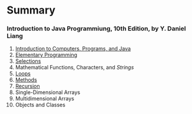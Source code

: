# Summary

### Introduction to Java Programmiung, 10th Edition, by Y. Daniel Liang

01. [Introduction to Computers, Programs, and Java](./ch01.md)
02. [Elementary Programming](./ch02.md)
03. [Selections](./ch03.md)
04. Mathematical Functions, Characters, and *Strings*
05. [Loops](./ch05.md)
06. [Methods](./ch06.md)
18. [Recursion](./ch18.md)
08. Single-Dimensional Arrays
09. Multidimensional Arrays
10. Objects and Classes

